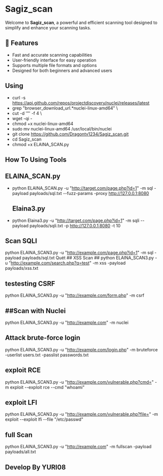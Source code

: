 # Sagiz_scan

Welcome to **Sagiz_scan**, a powerful and efficient scanning tool designed to simplify and enhance your scanning tasks.

## 🚀 Features

- Fast and accurate scanning capabilities
- User-friendly interface for easy operation
- Supports multiple file formats and options
- Designed for both beginners and advanced users

## Using ## 
- curl -s https://api.github.com/repos/projectdiscovery/nuclei/releases/latest 
- grep "browser_download_url.*nuclei-linux-amd64" \
- cut -d '"' -f 4 \
- wget -qi -
- chmod +x nuclei-linux-amd64
- sudo mv nuclei-linux-amd64 /usr/local/bin/nuclei
- git clone https://github.com/Dragontv1234/Sagiz_scan.git
- cd Sagiz_scan
- chmod +x ELAINA_SCAN.py
## How To Using Tools ## 
## ELAINA_SCAN.py ##
- python ELAINA_SCAN.py -u "http://target.com/page.php?id=1" -m sql -payload payloads/sql.txt --fuzz-params -proxy http://127.0.0.1:8080
   ## Elaina3.py ##
- python Elaina3.py -u "http://target.com/page.php?id=1" -m sqli --payload payloads/sqli.txt -p http://127.0.0.1:8080 -t 10
## Scan SQLI ##
  python ELAINA_SCAN3.py  -u "http://example.com/page.php?id=1" -m sql -payload payloads/sql.txt
Quét ## XSS Scan ## 
python ELAINA_SCAN3.py   -u "http://example.com/search.php?q=test" -m xss -payload payloads/xss.txt
## testesting CSRF ## 
python ELAINA_SCAN3.py   -u "http://example.com/form.php" -m csrf
## ##Scan with Nuclei
python ELAINA_SCAN3.py  -u "http://example.com" -m nuclei
## Attack brute-force login ##
python ELAINA_SCAN3.py   -u "http://example.com/login.php" -m bruteforce -userlist users.txt -passlist passwords.txt
## exploit RCE ##
python ELAINA_SCAN3.py   -u "http://example.com/vulnerable.php?cmd=" -m exploit --exploit rce --cmd "whoami"
## exploit  LFI ##
python ELAINA_SCAN3.py  -u "http://example.com/vulnerable.php?file=" -m exploit --exploit lfi --file "/etc/passwd"
## full Scan ##
python ELAINA_SCAN3.py -u "http://example.com" -m fullscan -payload payloads/all.txt

## Develop By YURI08 ##









